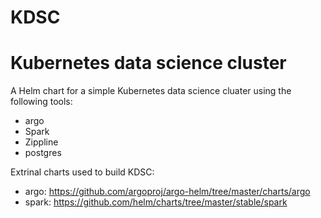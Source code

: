 # KDSC
# Kubernetes data science cluster

A Helm chart for a simple Kubernetes data science cluater  using the following tools:
- argo
- Spark
- Zippline
- postgres

Extrinal charts used to build KDSC:
- argo: https://github.com/argoproj/argo-helm/tree/master/charts/argo
- spark: https://github.com/helm/charts/tree/master/stable/spark